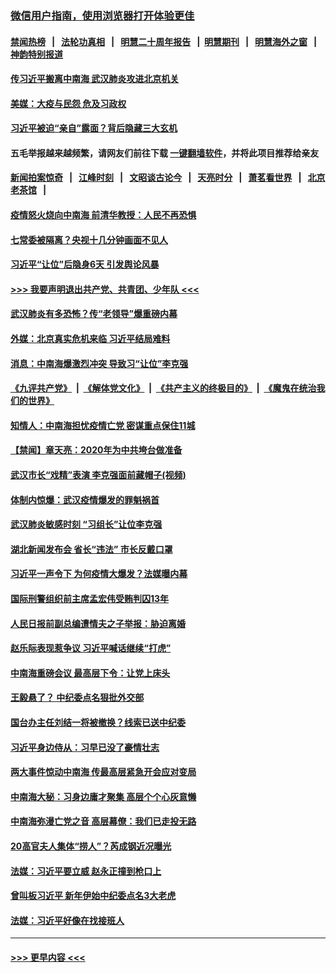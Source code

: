### [微信用户指南，使用浏览器打开体验更佳](https://github.com/gfw-breaker/banned-news1/blob/master/indexes/wechat-guide.md?t=0)
#### [禁闻热榜](热点新闻.md?t=0)  &nbsp;&nbsp;|&nbsp;&nbsp; [法轮功真相](https://github.com/gfw-breaker/truth/blob/master/README.md?t=0) &nbsp;&nbsp;|&nbsp;&nbsp; [明慧二十周年报告](https://github.com/gfw-breaker/mh-reports/blob/master/README.md?t=0) &nbsp;&nbsp;|&nbsp;&nbsp;[明慧期刊](https://github.com/gfw-breaker/mh-qikan) &nbsp;&nbsp;|&nbsp;&nbsp; [明慧海外之窗](https://github.com/gfw-breaker/mh-news/blob/master/README.md?t=0) &nbsp;&nbsp;|&nbsp;&nbsp; [神韵特别报道](https://github.com/gfw-breaker/mh-news/blob/master/shenyun.md?t=0)
#### [传习近平搬离中南海 武汉肺炎攻进北京机关](../pages/prog1138/a102773037.md?t=02100322) 
#### [美媒：大疫与民怨 危及习政权](../pages/prog1138/a102772989.md?t=02100322) 
#### [习近平被迫“亲自”露面？背后隐藏三大玄机](../pages/prog1138/a102770623.md?t=02100322) 
#### 五毛举报越来越频繁，请网友们前往下载 [一键翻墙软件](https://github.com/gfw-breaker/ssr-accounts)，并将此项目推荐给亲友
#### [新闻拍案惊奇](https://github.com/gfw-breaker/banned-news1/blob/master/pages/link4.md) &nbsp;&nbsp;|&nbsp;&nbsp; [江峰时刻](https://github.com/gfw-breaker/banned-news1/blob/master/pages/link4.md) &nbsp;&nbsp;|&nbsp;&nbsp; [文昭谈古论今](https://github.com/gfw-breaker/banned-news1/blob/master/pages/link4.md) &nbsp;&nbsp;|&nbsp;&nbsp; [天亮时分](https://github.com/gfw-breaker/banned-news1/blob/master/pages/link4.md) &nbsp;&nbsp;|&nbsp;&nbsp; [萧茗看世界](https://github.com/gfw-breaker/banned-news1/blob/master/pages/link4.md) &nbsp;&nbsp;|&nbsp;&nbsp; [北京老茶馆](https://github.com/gfw-breaker/banned-news1/blob/master/pages/link4.md) &nbsp;&nbsp;|&nbsp;&nbsp; 
#### [疫情怒火烧向中南海 前清华教授：人民不再恐惧](../pages/prog1138/a102769562.md?t=02100322) 
#### [七常委被隔离？央视十几分钟画面不见人](../pages/prog1138/a102768646.md?t=02100322) 
#### [习近平“让位”后隐身6天 引发舆论风暴](../pages/prog1138/a102768551.md?t=02100322) 
#### [>>> 我要声明退出共产党、共青团、少年队 <<<](https://github.com/begood0513/goodnews/blob/master/quit/letter.md) 
#### [武汉肺炎有多恐怖？传“老领导”爆重磅内幕](../pages/prog1138/a102767567.md?t=02100322) 
#### [外媒：北京真实危机来临 习近平结局难料](../pages/prog1138/a102764349.md?t=02100322) 
#### [消息：中南海爆激烈冲突 导致习“让位”李克强](../pages/prog1138/a102763598.md?t=02100322) 
#### [《九评共产党》](https://github.com/begood0513/9ping.md/blob/master/README.md) &nbsp;|&nbsp; [《解体党文化》](../../../../jtdwh.md/blob/master/README.md)  &nbsp;|&nbsp; [《共产主义的终极目的》](../../../../gczydzjmd.md/blob/master/README.md) &nbsp;|&nbsp; [《魔鬼在统治我们的世界》](../../../../mgztzwmdsj.md/blob/master/README.md) 
#### [知情人：中南海担忧疫情亡党 密谋重点保住11城](../pages/prog1138/a102763309.md?t=02100322) 
#### [【禁闻】章天亮：2020年为中共垮台做准备](../pages/prog1138/a102763070.md?t=02100322) 
#### [武汉市长“戏精”表演 李克强面前藏帽子(视频)](../pages/prog1138/a102762754.md?t=02100322) 
#### [体制内惊爆：武汉疫情爆发的罪魁祸首](../pages/prog1138/a102762628.md?t=02100322) 
#### [武汉肺炎敏感时刻 “习组长”让位李克强](../pages/prog1138/a102761866.md?t=02100322) 
#### [湖北新闻发布会 省长“违法” 市长反戴口罩](../pages/prog1138/a102761704.md?t=02100322) 
#### [习近平一声令下 为何疫情大爆发？法媒曝内幕](../pages/prog1138/a102759139.md?t=02100322) 
#### [国际刑警组织前主席孟宏伟受贿判囚13年](../pages/prog1138/a102757623.md?t=02100322) 
#### [人民日报前副总编遭情夫之子举报：胁迫离婚](../pages/prog1138/a102754495.md?t=02100322) 
#### [赵乐际表现惹争议 习近平喊话继续“打虎”](../pages/prog1138/a102752427.md?t=02100322) 
#### [中南海重磅会议 最高层下令：让党上床头](../pages/prog1138/a102751653.md?t=02100322) 
#### [王毅悬了？ 中纪委点名狠批外交部](../pages/prog1138/a102751442.md?t=02100322) 
#### [国台办主任刘结一将被撤换？线索已送中纪委](../pages/prog1138/a102751037.md?t=02100322) 
#### [习近平身边侍从：习早已没了豪情壮志](../pages/prog1138/a102750505.md?t=02100322) 
#### [两大事件惊动中南海 传最高层紧急开会应对变局](../pages/prog1138/a102750164.md?t=02100322) 
#### [中南海大秘：习身边庸才聚集 高层个个心灰意懒](../pages/prog1138/a102749445.md?t=02100322) 
#### [中南海弥漫亡党之音 高层幕僚：我们已走投无路](../pages/prog1138/a102747692.md?t=02100322) 
#### [20高官夫人集体“捞人”？芮成钢近况曝光](../pages/prog1138/a102747730.md?t=02100322) 
#### [法媒：习近平要立威 赵永正撞到枪口上](../pages/prog1138/a102747084.md?t=02100322) 
#### [曾叫板习近平 新年伊始中纪委点名3大老虎](../pages/prog1138/a102747052.md?t=02100322) 
#### [法媒：习近平好像在找接班人](../pages/prog1138/a102746044.md?t=02100322) 

----
#### [ >>> 更早内容 <<< ](../indexes/prog1138-earlier.md)
